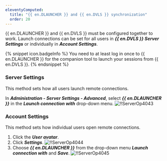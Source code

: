 ```yaml
---
eleventyComputed:
  title: "{{ en.DLAUNCHER }} and {{ en.DVLS }} synchronization"
  order: 20
---
```

{{ en.DLAUNCHER }} and {{ en.DVLS }} must be configured together to work. Launch connections can be set for all users in ***{{ en.DVLS }} Server Settings*** or individually in ***Account Settings***.

{% snippet icon.badgeInfo %}
You need to at least log in once to {{ en.DLAUNCHER }} for the companion tool to launch your sessions from {{ en.DVLS }}.
{% endsnippet %}

### Server Settings

This method sets how all users launch remote connections.

In ***Administration - Server Settings - Advanced***, select ***{{ en.DLAUNCHER }}*** in the ***Launch connection with*** drop-down menu.
![!!ServerOp4043](https://cdnweb.devolutions.net/docs/docs_en_server_ServerOp4043.png)

### Account Settings

This method sets how individual users open remote connections.

1. Click the ***User avatar***.
1. Click ***Settings***.
![!!ServerOp4044](https://cdnweb.devolutions.net/docs/docs_en_server_ServerOp4044.png)
1. Choose ***{{ en.DLAUNCHER }}*** from the drop-down menu ***Launch connection with*** and ***Save***.
![!!ServerOp4045](https://cdnweb.devolutions.net/docs/docs_en_server_ServerOp4045.png)

